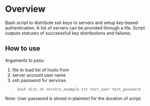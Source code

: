 # Overview

Bash script to distribute ssh keys to servers and setup key-based authentication.
A list of servers can be provided through a file.
Script outputs statuses of succsessfull key distributions and failures.

## How to use

Arguments to pass:
1. file to load list of hosts from
2. server account user name
3. ssh password for services

> `bash dist.sh servers_example.txt test_user test_password`

Note: User password is stored in plaintext for the duration of script.
